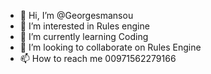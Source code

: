 - 👋 Hi, I’m @Georgesmansou
- 👀 I’m interested in Rules engine
- 🌱 I’m currently learning Coding
- 💞️ I’m looking to collaborate on Rules Engine
- 📫 How to reach me 00971562279166

<!---
Georgesmansou/Georgesmansou is a ✨ special ✨ repository because its `README.md` (this file) appears on your GitHub profile.
You can click the Preview link to take a look at your changes.
--->
